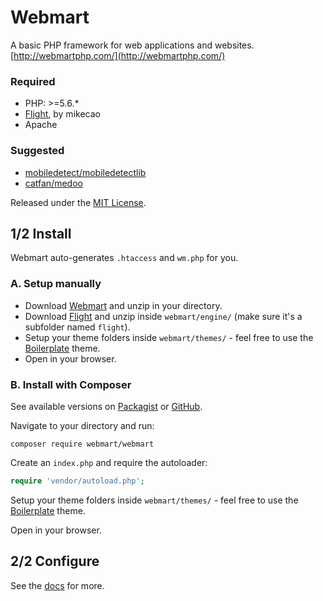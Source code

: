 # Webmart

A basic PHP framework for web applications and websites. [http://webmartphp.com/](http://webmartphp.com/)

### Required

- PHP: >=5.6.*
- [Flight](https://github.com/mikecao/flight/), by mikecao
- Apache

### Suggested

- [mobiledetect/mobiledetectlib](https://packagist.org/packages/mobiledetect/mobiledetectlib)
- [catfan/medoo](https://packagist.org/packages/catfan/medoo)

Released under the [MIT License](https://github.com/Webmart/webmart/blob/master/LICENSE.md).

## 1/2 Install

Webmart auto-generates `.htaccess` and `wm.php` for you.

### A. Setup manually

- Download [Webmart](https://github.com/webmart/webmart/archive/master.zip) and unzip in your directory.
- Download [Flight](https://github.com/mikecao/flight/archive/master.zip) and unzip inside `webmart/engine/` (make sure it's a subfolder named `flight`).
- Setup your theme folders inside `webmart/themes/` - feel free to use the [Boilerplate](https://github.com/Webmart/wm-boilerplate/archive/master.zip) theme.
- Open in your browser.

### B. Install with Composer

See available versions on [Packagist](https://packagist.org/packages/webmart/webmart) or [GitHub](https://github.com/Webmart/webmart/releases).

Navigate to your directory and run:

```
composer require webmart/webmart
```

Create an `index.php` and require the autoloader:

```php
require 'vendor/autoload.php';
```

Setup your theme folders inside `webmart/themes/` - feel free to use the [Boilerplate](https://github.com/Webmart/wm-boilerplate/archive/master.zip) theme.

Open in your browser.

## 2/2 Configure

See the [docs](http://webmartphp.com/docs) for more.
